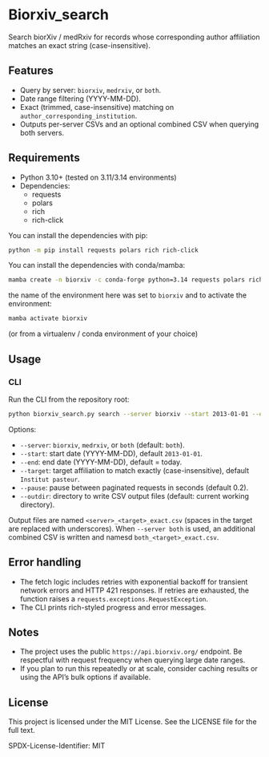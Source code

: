 # Biorxiv_search

Search biorXiv / medRxiv for records whose corresponding author affiliation matches an exact string (case-insensitive).

## Features

- Query by server: `biorxiv`, `medrxiv`, or `both`.
- Date range filtering (YYYY-MM-DD).
- Exact (trimmed, case-insensitive) matching on `author_corresponding_institution`.
- Outputs per-server CSVs and an optional combined CSV when querying both servers.

## Requirements

- Python 3.10+ (tested on 3.11/3.14 environments)
- Dependencies:
  - requests
  - polars
  - rich
  - rich-click

You can install the dependencies with pip:

```bash
python -m pip install requests polars rich rich-click
```

You can install the dependencies with conda/mamba:

```bash
mamba create -n biorxiv -c conda-forge python=3.14 requests polars rich-click
```

the name of the environment here was set to `biorxiv` and to activate the environment:

```bash
mamba activate biorxiv
```

(or from a virtualenv / conda environment of your choice)

## Usage

### CLI

Run the CLI from the repository root:

```bash
python biorxiv_search.py search --server biorxiv --start 2013-01-01 --end 2025-10-22 --target "Institut pasteur" --outdir ./out
```

Options:

- `--server`: `biorxiv`, `medrxiv`, or `both` (default: `both`).
- `--start`: start date (YYYY-MM-DD), default `2013-01-01`.
- `--end`: end date (YYYY-MM-DD), default = today.
- `--target`: target affiliation to match exactly (case-insensitive), default `Institut pasteur`.
- `--pause`: pause between paginated requests in seconds (default 0.2).
- `--outdir`: directory to write CSV output files (default: current working directory).

Output files are named `<server>_<target>_exact.csv` (spaces in the target are replaced with underscores). When `--server both` is used, an additional combined CSV is written and namesd `both_<target>_exact.csv`.

## Error handling

- The fetch logic includes retries with exponential backoff for transient network errors and HTTP 421 responses. If retries are exhausted, the function raises a `requests.exceptions.RequestException`.
- The CLI prints rich-styled progress and error messages.

## Notes

- The project uses the public `https://api.biorxiv.org/` endpoint. Be respectful with request frequency when querying large date ranges.
- If you plan to run this repeatedly or at scale, consider caching results or using the API’s bulk options if available.

## License

This project is licensed under the MIT License. See the LICENSE file for the full text.

SPDX-License-Identifier: MIT
